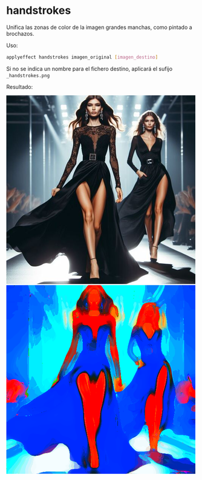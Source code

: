 # handstrokes

Unifica las zonas de color de la imagen grandes manchas, como pintado a brochazos.

Uso:

``` sh
applyeffect handstrokes imagen_original [imagen_destino]
```

Si no se indica un nombre para el fichero destino, aplicará el sufijo `_handstrokes.png`

Resultado:

![imagen original](../../images/image.jpg)
![handstrokes](../../images/image_handstrokes.png)
